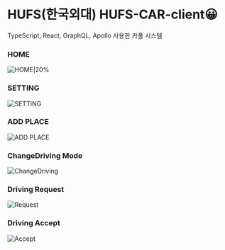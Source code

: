 # HUFS(한국외대) HUFS-CAR-client😀
TypeScript, React, GraphQL, Apollo 사용한 카풀 시스템


### HOME
![HOME|20%](demo/Home.gif)<br>
### SETTING
![SETTING](demo/Setting.gif)<br>
### ADD PLACE
![ADD PLACE](demo/AddPlace.gif)<br>
### ChangeDriving Mode
![ChangeDriving](demo/CangeDriving.gif)<br>
### Driving Request
![Request](demo/Request.gif)<br>
### Driving Accept
![Accept](demo/Accept.gif)